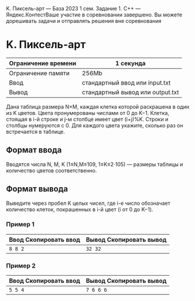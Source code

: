 K. Пиксель-арт — База 2023 1 сем. Задание 1. C++ — Яндекс.КонтестВаше участие в соревновании завершено. Вы можете дорешивать задачи и отправлять решения вне соревнования

# K. Пиксель-арт

| Ограничение времени | 1 секунда |
| --- | --- |
| Ограничение памяти | 256Mb |
| Ввод | стандартный ввод или input.txt |
| Вывод | стандартный вывод или output.txt |

Дана таблица размера N×M, каждая клетка которой раскрашена в один из K цветов. Цвета пронумерованы числами от 0 до K−1.
Клетка, стоящая в i-й
строке и j-м
столбце имеет цвет (i+j)%K. Строки и столбцы нумеруются с 0.
Для каждого цвета укажите, сколько раз он встречается в таблице.

## Формат ввода

Вводятся числа N,
M,
K
(1≤N,M≤109, 1≤K≤2⋅105) — размеры
таблицы и количество цветов соответственно.

## Формат вывода

Выведите через пробел K
целых чисел, где i-е
число обозначает количество клеток, покрашенных в i-й
цвет (i
от 0 до K−1).

### Пример 1

| Ввод Скопировать ввод | Вывод Скопировать вывод |
| --- | --- |
| `8 8 2 ` | `32 32  ` |

### Пример 2

| Ввод Скопировать ввод | Вывод Скопировать вывод |
| --- | --- |
| `5 5 4 ` | `7 6 6 6  ` |
